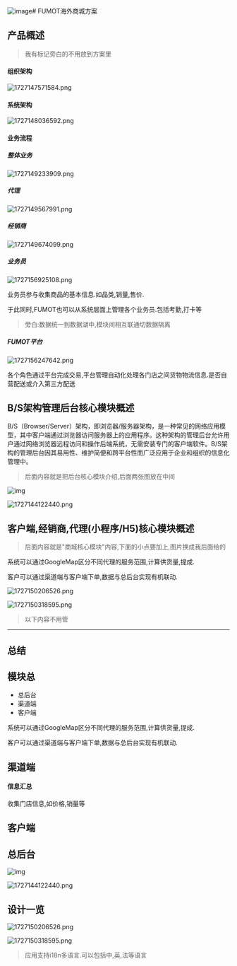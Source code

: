 ![image](https://github.com/user-attachments/assets/8a335132-a56e-4971-8ddc-b94bca9226ff)# FUMOT海外商城方案

## 产品概述

> 我有标记旁白的不用放到方案里


#### 组织架构

![1727147571584.png](https://s1.locimg.com/2024/09/24/e49ca272f5f61.png)


#### 系统架构

![1727148036592.png](https://s1.locimg.com/2024/09/24/721b756570907.png)

#### 业务流程

 
##### 整体业务

![1727149233909.png](https://s1.locimg.com/2024/09/24/cec5877042108.png)


##### 代理

![1727149567991.png](https://s1.locimg.com/2024/09/24/4e8f5c50bf0ff.png)


##### 经销商

![1727149674099.png](https://s1.locimg.com/2024/09/24/73a8ddc6f1c48.png)


##### 业务员

![1727156925108.png](https://s1.locimg.com/2024/09/24/6aedaab80e161.png)

业务员参与收集商品的基本信息.如品类,销量,售价.

于此同时,FUMOT也可以从系统层面上管理各个业务员.包括考勤,打卡等

> 旁白:数据统一到数据湖中,模块间相互联通切数据隔离

##### FUMOT平台

![1727156247642.png](https://s1.locimg.com/2024/09/24/7384c4b703c12.png)

各个角色通过平台完成交易,平台管理自动化处理各门店之间货物物流信息.是否自营配送或介入第三方配送

## B/S架构管理后台核心模块概述

B/S（Browser/Server）架构，即浏览器/服务器架构，是一种常见的网络应用模型，其中客户端通过浏览器访问服务器上的应用程序。这种架构的管理后台允许用户通过网络浏览器远程访问和操作后端系统，无需安装专门的客户端软件。B/S架构的管理后台因其易用性、维护简便和跨平台性而广泛应用于企业和组织的信息化管理中。

> 后面内容就是把后台核心模块介绍,后面两张图放在中间


![img](https://s1.locimg.com/2024/09/24/3e1e355c6af11.png)

![1727144122440.png](https://s1.locimg.com/2024/09/24/843fc7079d1bd.png)



## 客户端,经销商,代理(小程序/H5)核心模块概述

> 后面内容就是"商城核心模块"内容,下面的小点要加上,图片换成我后面给的



系统可以通过GoogleMap区分不同代理的服务范围,计算供货量,提成.

客户可以通过渠道端与客户端下单,数据与总后台实现有机联动.


![1727150206526.png](https://s1.locimg.com/2024/09/24/2240ec6a4482a.png)

![1727150318595.png](https://s1.locimg.com/2024/09/24/bdb9bdc427195.png)




> 以下内容不用管
------

## 总结


## 模块总

- 总后台
- 渠道端
- 客户端

系统可以通过GoogleMap区分不同代理的服务范围,计算供货量,提成.

客户可以通过渠道端与客户端下单,数据与总后台实现有机联动.

## 渠道端

#### 信息汇总

收集门店信息,如价格,销量等

## 客户端
## 总后台

![img](https://s1.locimg.com/2024/09/24/3e1e355c6af11.png)

![1727144122440.png](https://s1.locimg.com/2024/09/24/843fc7079d1bd.png)


## 设计一览

![1727150206526.png](https://s1.locimg.com/2024/09/24/2240ec6a4482a.png)

![1727150318595.png](https://s1.locimg.com/2024/09/24/bdb9bdc427195.png)

> 应用支持i18n多语言.可以包括中,英,法等语言

